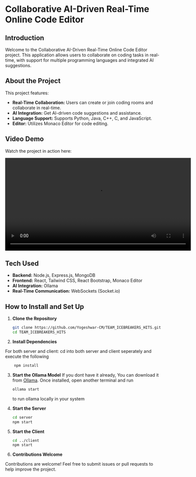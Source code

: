 # Collaborative AI-Driven Real-Time Online Code Editor

## Introduction

Welcome to the Collaborative AI-Driven Real-Time Online Code Editor project. This application allows users to collaborate on coding tasks in real-time, with support for multiple programming languages and integrated AI suggestions.

## About the Project

This project features:
- **Real-Time Collaboration:** Users can create or join coding rooms and collaborate in real-time.
- **AI Integration:** Get AI-driven code suggestions and assistance.
- **Language Support:** Supports Python, Java, C++, C, and JavaScript.
- **Editor:** Utilizes Monaco Editor for code editing.

## Video Demo

Watch the project in action here:

<video width="600" controls>
  <source src="TEAM_ICEBREAKERS_HITS/Video/TEAM_ICEBREAKERS_Video.mp4" type="video/mp4">
  Your browser does not support the video tag.
</video>

## Tech Used

- **Backend:** Node.js, Express.js, MongoDB
- **Frontend:** React, Tailwind CSS, React Bootstrap, Monaco Editor
- **AI Integration:** Ollama
- **Real-Time Communication:** WebSockets (Socket.io)

## How to Install and Set Up

1. **Clone the Repository**
   ```bash
   git clone https://github.com/Yogeshwar-CM/TEAM_ICEBREAKERS_HITS.git
   cd TEAM_ICEBREAKERS_HITS
   ```
2. **Install Dependencies**

For both server and client:
cd into both server and client seperately and execute the following
```bash
    npm install
```

3. **Start the Ollama Model**
   If you dont have it already, You can download it from [Ollama](https://ollama.com).
   Once installed, open another terminal and run
   ```bash
   ollama start
   ```
   to run ollama locally in your system

4. **Start the Server**
   ```bash
   cd server
   npm start
   ```
5. **Start the Client**
   ```bash
   cd ../client
   npm start
    ```
6. **Contributions Welcome**

Contributions are welcome! Feel free to submit issues or pull requests to help improve the project.
   
